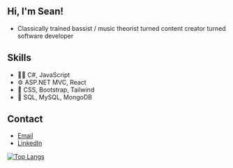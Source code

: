## Hi, I'm Sean!
- Classically trained bassist / music theorist turned content creator turned software developer

## Skills
- :man_technologist: C#, JavaScript
- :gear: ASP.NET MVC, React
- :crystal_ball: CSS, Bootstrap, Tailwind
- :open_file_folder: SQL, MySQL, MongoDB

## Contact
- [Email](mailto:smcneil136@gmail.com)
- [LinkedIn](https://www.linkedin.com/in/seanpmcneil/)

[![Top Langs](https://github-readme-stats.vercel.app/api/top-langs/?username=SeanPMcNeil)](https://github.com/anuraghazra/github-readme-stats)

